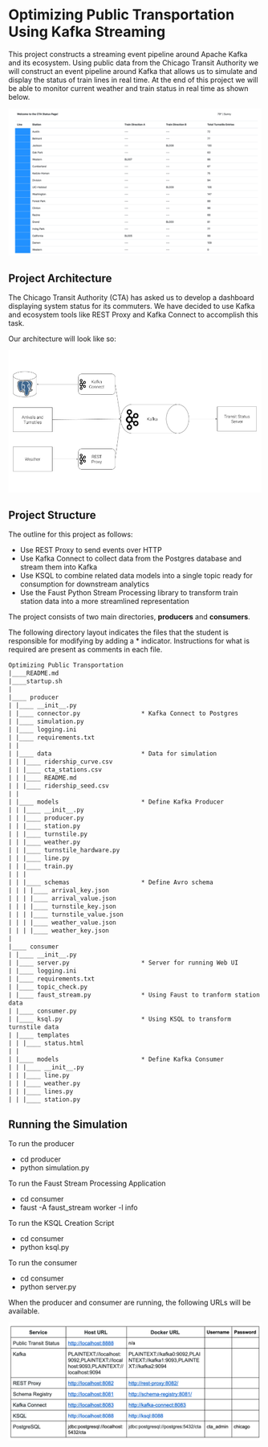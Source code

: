 # Optimizing Public Transportation Using Kafka Streaming
This project constructs a streaming event pipeline around Apache Kafka and its ecosystem. Using public data from the Chicago Transit Authority we will construct an event pipeline around Kafka that allows us to simulate and display the status of train lines in real time.  At the end of this project we will be able to monitor current weather and train status in real time as shown below.

![CTA Status](images/CTA_Status_Page.png)

## Project Architecture
The Chicago Transit Authority (CTA) has asked us to develop a dashboard displaying system status for its commuters. We have decided to use Kafka and ecosystem tools like REST Proxy and Kafka Connect to accomplish this task.

Our architecture will look like so:

![diagram](images/diagram.png)


## Project Structure
The outline for this project as follows:
- Use REST Proxy to send events over HTTP
- Use Kafka Connect to collect data from the Postgres database and stream them into Kafka
- Use KSQL to combine related data models into a single topic ready for consumption for downstream analytics
- Use the Faust Python Stream Processing library to transform train station data into a more streamlined representation

The project consists of two main directories, **producers** and **consumers**.

The following directory layout indicates the files that the student is responsible for modifying by adding a * indicator. Instructions for what is required are present as comments in each file.

```
Optimizing Public Transportation
|____README.md
|____startup.sh
|
|____ producer
| |____ __init__.py
| |____ connector.py                 * Kafka Connect to Postgres
| |____ simulation.py
| |____ logging.ini
| |____ requirements.txt
| |
| |____ data                         * Data for simulation
| | |____ ridership_curve.csv
| | |____ cta_stations.csv
| | |____ README.md
| | |____ ridership_seed.csv
| |
| |____ models                       * Define Kafka Producer
| | |____ __init__.py
| | |____ producer.py
| | |____ station.py
| | |____ turnstile.py
| | |____ weather.py
| | |____ turnstile_hardware.py
| | |____ line.py
| | |____ train.py
| | |
| | |____ schemas                    * Define Avro schema
| | | |____ arrival_key.json
| | | |____ arrival_value.json
| | | |____ turnstile_key.json
| | | |____ turnstile_value.json
| | | |____ weather_value.json
| | | |____ weather_key.json
|
|____ consumer
| |____ __init__.py
| |____ server.py                    * Server for running Web UI
| |____ logging.ini
| |____ requirements.txt
| |____ topic_check.py
| |____ faust_stream.py              * Using Faust to tranform station data
| |____ consumer.py
| |____ ksql.py                      * Using KSQL to transform turnstile data
| |____ templates
| | |____ status.html
| |
| |____ models                       * Define Kafka Consumer
| | |____ __init__.py
| | |____ line.py
| | |____ weather.py
| | |____ lines.py
| | |____ station.py

```
## Running the Simulation
To run the producer
- cd producer
- python simulation.py

To run the Faust Stream Processing Application
- cd consumer
- faust -A faust_stream worker -l info

To run the KSQL Creation Script
- cd consumer
- python ksql.py

To run the consumer
- cd consumer
- python server.py

When the producer and consumer are running, the following URLs will be available.

![URL](images/URL.png)

